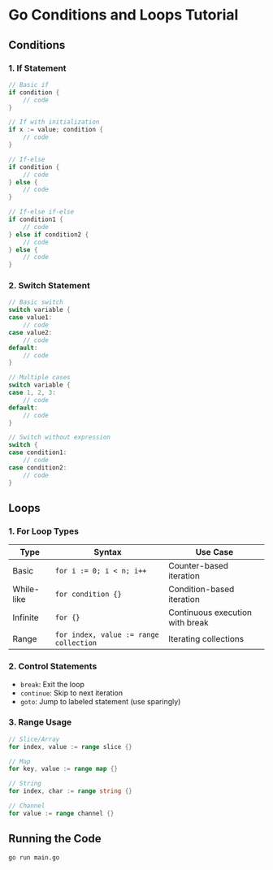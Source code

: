 # Go Conditions and Loops Tutorial

## Conditions

### 1. If Statement

```go
// Basic if
if condition {
    // code
}

// If with initialization
if x := value; condition {
    // code
}

// If-else
if condition {
    // code
} else {
    // code
}

// If-else if-else
if condition1 {
    // code
} else if condition2 {
    // code
} else {
    // code
}
```

### 2. Switch Statement

```go
// Basic switch
switch variable {
case value1:
    // code
case value2:
    // code
default:
    // code
}

// Multiple cases
switch variable {
case 1, 2, 3:
    // code
default:
    // code
}

// Switch without expression
switch {
case condition1:
    // code
case condition2:
    // code
}
```

## Loops

### 1. For Loop Types

| Type       | Syntax                                 | Use Case                        |
| ---------- | -------------------------------------- | ------------------------------- |
| Basic      | `for i := 0; i < n; i++`               | Counter-based iteration         |
| While-like | `for condition {}`                     | Condition-based iteration       |
| Infinite   | `for {}`                               | Continuous execution with break |
| Range      | `for index, value := range collection` | Iterating collections           |

### 2. Control Statements

- `break`: Exit the loop
- `continue`: Skip to next iteration
- `goto`: Jump to labeled statement (use sparingly)

### 3. Range Usage

```go
// Slice/Array
for index, value := range slice {}

// Map
for key, value := range map {}

// String
for index, char := range string {}

// Channel
for value := range channel {}
```

## Running the Code

```bash
go run main.go
```
